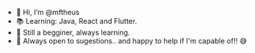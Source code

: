 - 👋 Hi, I’m @mftheus
- 📚 Learning: Java, React and Flutter.
- 👻 Still a begginer, always learning.
- 🐉 Always open to sugestions.. and happy to help if I'm capable of!! 😅


<!---
mftheus/mftheus is a ✨ special ✨ repository because its `README.md` (this file) appears on your GitHub profile.
You can click the Preview link to take a look at your changes.
--->
